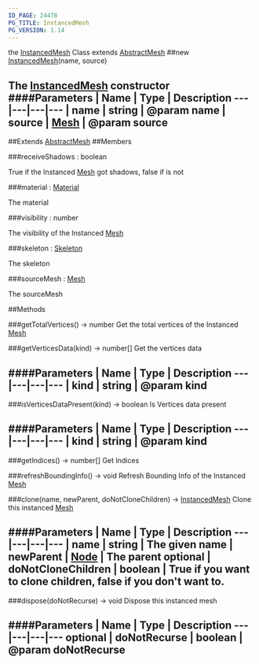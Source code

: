 ```yaml
---
ID_PAGE: 24478
PG_TITLE: InstancedMesh
PG_VERSION: 1.14
---
```


the [InstancedMesh](/classes/InstancedMesh) Class extends [AbstractMesh](/classes/AbstractMesh)
##new [InstancedMesh](/classes/InstancedMesh)(name, source)

The [InstancedMesh](/classes/InstancedMesh) constructor
####Parameters
 | Name | Type | Description
---|---|---|---
 | name | string | @param name
 | source | [Mesh](/classes/Mesh) | @param source
---

##Extends [AbstractMesh](/classes/AbstractMesh)
##Members

###receiveShadows : boolean


True if the Instanced [Mesh](/classes/Mesh) got shadows, false if is not

###material : [Material](/classes/Material)


The material

###visibility : number


The visibility of the Instanced [Mesh](/classes/Mesh)

###skeleton : [Skeleton](/classes/Skeleton)


The skeleton

###sourceMesh : [Mesh](/classes/Mesh)


The sourceMesh



##Methods

###getTotalVertices() &rarr; number
Get the total vertices of the Instanced [Mesh](/classes/Mesh)


###getVerticesData(kind) &rarr; number[]
Get the vertices data

####Parameters
 | Name | Type | Description
---|---|---|---
 | kind | string | @param kind
---

###isVerticesDataPresent(kind) &rarr; boolean
Is Vertices data present

####Parameters
 | Name | Type | Description
---|---|---|---
 | kind | string | @param kind
---

###getIndices() &rarr; number[]
Get Indices


###refreshBoundingInfo() &rarr; void
Refresh Bounding Info of the Instanced [Mesh](/classes/Mesh)


###clone(name, newParent, doNotCloneChildren) &rarr; [InstancedMesh](/classes/InstancedMesh)
Clone this instanced [Mesh](/classes/Mesh)

####Parameters
 | Name | Type | Description
---|---|---|---
 | name | string | The given name
 | newParent | [Node](/classes/Node) | The parent
optional | doNotCloneChildren | boolean | True if you want to clone children, false if you don't want to.
---

###dispose(doNotRecurse) &rarr; void
Dispose this instanced mesh

####Parameters
 | Name | Type | Description
---|---|---|---
optional | doNotRecurse | boolean | @param doNotRecurse
---
